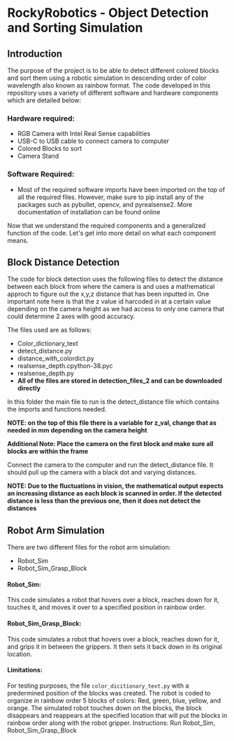 # **RockyRobotics - Object Detection and Sorting Simulation**


## Introduction 
The purpose of the project is to be able to detect different colored blocks and sort them using a robotic simulation in descending order of color wavelength also known as rainbow format. The code developed in this repository uses a variety of different software and hardware components which are detailed below:

### Hardware required:
* RGB Camera with Intel Real Sense capabilities
* USB-C to USB cable to connect camera to computer
* Colored Blocks to sort 
* Camera Stand  

### Software Required:
* Most of the required software imports have been imported on the top of all the required files. However, make sure to pip install any of the packages such as pybullet, opencv, and pyrealsense2. More documentation of installation can be found online

Now that we understand the required components and a generalized function of the code. Let's get into more detail on what each component means.

## **Block Distance Detection** 
The code for block detection uses the following files to detect the distance between each block from where the camera is and uses a mathematical approch to figure out the x,y,z distance that has been inputted in. One important note here is that the z value id harcoded in at a certain value depending on the camera height as we had access to only one camera that could determine 2 axes with good accuracy.

The files used are as follows:

* Color_dictionary_text
* detect_distance.py
* distance_with_colordict.py
* realsense_depth.cpython-38.pyc
* realsense_depth.py
* **All of the files are stored in detection_files_2 and can be downloaded directly**

In this folder the main file to run is the detect_distance file which contains the imports and functions needed. 

**NOTE: on the top of this file there is a variable for z_val, change that as needed in mm depending on the camera height**

**Additional Note: Place the camera on the first block and make sure all blocks are within the frame**

Connect the camera to the computer and run the detect_distance file. It should pull up the camera with a black dot and varying distances. 

**NOTE: Due to the fluctuations in vision, the mathematical output expects an increasing distance as each block is scanned in order. If the detected distance is less than the previous one, then it does not detect the distances**



## **Robot Arm Simulation** 
There are two different files for the robot arm simulation:

* Robot_Sim
* Robot_Sim_Grasp_Block

#### Robot_Sim:
This code simulates a robot that hovers over a block, reaches down for it, touches it, and moves it over to a specified position in rainbow order.

#### Robot_Sim_Grasp_Block:
This code simulates a robot that hovers over a block, reaches down for it, and grips it in between the grippers. It then sets it back down in its original location.

#### Limitations:
For testing purposes, the file `color_dicitionary_text.py` with a predermined position of the blocks was created. The robot is coded to organize in rainbow order 5 blocks of colors: Red, green, blue, yellow, and orange.
The simulated robot touches down on the blocks, the block disappears and reappears at the specified location that will put the blocks in rainbow order along with the robot gripper.
Instructions:
Run Robot_Sim, Robot_Sim_Grasp_Block



